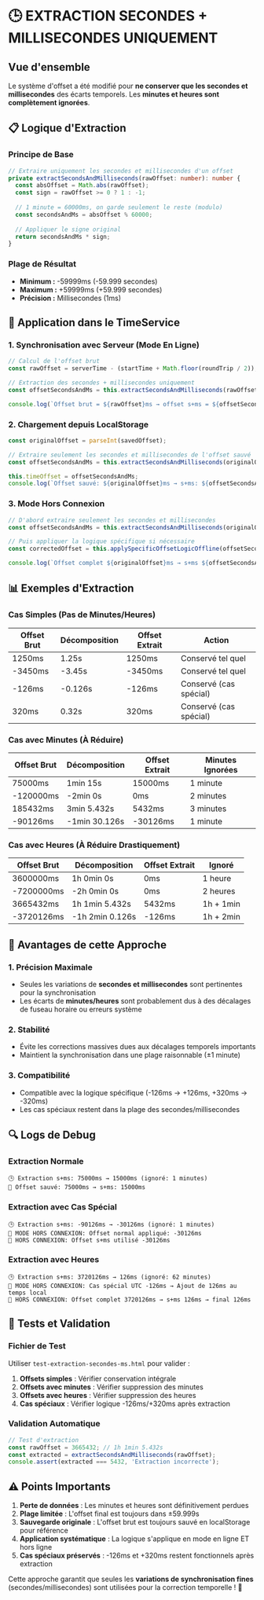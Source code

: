 # 🕒 EXTRACTION SECONDES + MILLISECONDES UNIQUEMENT

## Vue d'ensemble

Le système d'offset a été modifié pour **ne conserver que les secondes et millisecondes** des écarts temporels. Les **minutes et heures sont complètement ignorées**.

## 📋 Logique d'Extraction

### Principe de Base

```typescript
// Extraire uniquement les secondes et millisecondes d'un offset
private extractSecondsAndMilliseconds(rawOffset: number): number {
  const absOffset = Math.abs(rawOffset);
  const sign = rawOffset >= 0 ? 1 : -1;
  
  // 1 minute = 60000ms, on garde seulement le reste (modulo)
  const secondsAndMs = absOffset % 60000;
  
  // Appliquer le signe original
  return secondsAndMs * sign;
}
```

### Plage de Résultat

- **Minimum :** -59999ms (-59.999 secondes)
- **Maximum :** +59999ms (+59.999 secondes)
- **Précision :** Millisecondes (1ms)

## 🔄 Application dans le TimeService

### 1. Synchronisation avec Serveur (Mode En Ligne)

```typescript
// Calcul de l'offset brut
const rawOffset = serverTime - (startTime + Math.floor(roundTrip / 2));

// Extraction des secondes + millisecondes uniquement
const offsetSecondsAndMs = this.extractSecondsAndMilliseconds(rawOffset);

console.log(`Offset brut = ${rawOffset}ms → offset s+ms = ${offsetSecondsAndMs}ms`);
```

### 2. Chargement depuis LocalStorage

```typescript
const originalOffset = parseInt(savedOffset);

// Extraire seulement les secondes et millisecondes de l'offset sauvé
const offsetSecondsAndMs = this.extractSecondsAndMilliseconds(originalOffset);

this.timeOffset = offsetSecondsAndMs;
console.log(`Offset sauvé: ${originalOffset}ms → s+ms: ${offsetSecondsAndMs}ms`);
```

### 3. Mode Hors Connexion

```typescript
// D'abord extraire seulement les secondes et millisecondes
const offsetSecondsAndMs = this.extractSecondsAndMilliseconds(originalOffset);

// Puis appliquer la logique spécifique si nécessaire
const correctedOffset = this.applySpecificOffsetLogicOffline(offsetSecondsAndMs);

console.log(`Offset complet ${originalOffset}ms → s+ms ${offsetSecondsAndMs}ms → final ${correctedOffset}ms`);
```

## 📊 Exemples d'Extraction

### Cas Simples (Pas de Minutes/Heures)

| Offset Brut | Décomposition | Offset Extrait | Action |
|-------------|---------------|----------------|--------|
| 1250ms | 1.25s | 1250ms | Conservé tel quel |
| -3450ms | -3.45s | -3450ms | Conservé tel quel |
| -126ms | -0.126s | -126ms | Conservé (cas spécial) |
| 320ms | 0.32s | 320ms | Conservé (cas spécial) |

### Cas avec Minutes (À Réduire)

| Offset Brut | Décomposition | Offset Extrait | Minutes Ignorées |
|-------------|---------------|----------------|------------------|
| 75000ms | 1min 15s | 15000ms | 1 minute |
| -120000ms | -2min 0s | 0ms | 2 minutes |
| 185432ms | 3min 5.432s | 5432ms | 3 minutes |
| -90126ms | -1min 30.126s | -30126ms | 1 minute |

### Cas avec Heures (À Réduire Drastiquement)

| Offset Brut | Décomposition | Offset Extrait | Ignoré |
|-------------|---------------|----------------|--------|
| 3600000ms | 1h 0min 0s | 0ms | 1 heure |
| -7200000ms | -2h 0min 0s | 0ms | 2 heures |
| 3665432ms | 1h 1min 5.432s | 5432ms | 1h + 1min |
| -3720126ms | -1h 2min 0.126s | -126ms | 1h + 2min |

## 🎯 Avantages de cette Approche

### 1. Précision Maximale
- Seules les variations de **secondes et millisecondes** sont pertinentes pour la synchronisation
- Les écarts de **minutes/heures** sont probablement dus à des décalages de fuseau horaire ou erreurs système

### 2. Stabilité
- Évite les corrections massives dues aux décalages temporels importants
- Maintient la synchronisation dans une plage raisonnable (±1 minute)

### 3. Compatibilité
- Compatible avec la logique spécifique (-126ms → +126ms, +320ms → -320ms)
- Les cas spéciaux restent dans la plage des secondes/millisecondes

## 🔍 Logs de Debug

### Extraction Normale
```
🕒 Extraction s+ms: 75000ms → 15000ms (ignoré: 1 minutes)
📱 Offset sauvé: 75000ms → s+ms: 15000ms
```

### Extraction avec Cas Spécial
```
🕒 Extraction s+ms: -90126ms → -30126ms (ignoré: 1 minutes)
🎯 MODE HORS CONNEXION: Offset normal appliqué: -30126ms
📱 HORS CONNEXION: Offset s+ms utilisé -30126ms
```

### Extraction avec Heures
```
🕒 Extraction s+ms: 3720126ms → 126ms (ignoré: 62 minutes)
🎯 MODE HORS CONNEXION: Cas spécial UTC -126ms → Ajout de 126ms au temps local
🔄 HORS CONNEXION: Offset complet 3720126ms → s+ms 126ms → final 126ms
```

## 🧪 Tests et Validation

### Fichier de Test
Utiliser `test-extraction-secondes-ms.html` pour valider :

1. **Offsets simples** : Vérifier conservation intégrale
2. **Offsets avec minutes** : Vérifier suppression des minutes
3. **Offsets avec heures** : Vérifier suppression des heures
4. **Cas spéciaux** : Vérifier logique -126ms/+320ms après extraction

### Validation Automatique
```javascript
// Test d'extraction
const rawOffset = 3665432; // 1h 1min 5.432s
const extracted = extractSecondsAndMilliseconds(rawOffset);
console.assert(extracted === 5432, 'Extraction incorrecte');
```

## ⚠️ Points Importants

1. **Perte de données** : Les minutes et heures sont définitivement perdues
2. **Plage limitée** : L'offset final est toujours dans ±59.999s
3. **Sauvegarde originale** : L'offset brut est toujours sauvé en localStorage pour référence
4. **Application systématique** : La logique s'applique en mode en ligne ET hors ligne
5. **Cas spéciaux préservés** : -126ms et +320ms restent fonctionnels après extraction

Cette approche garantit que seules les **variations de synchronisation fines** (secondes/millisecondes) sont utilisées pour la correction temporelle ! 🎯
